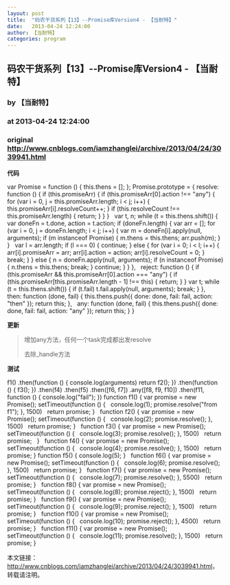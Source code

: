 ```yaml
---
layout: post
title:  "码农干货系列【13】--Promise库Version4 - 【当耐特】"
date:   2013-04-24 12:24:00
author: 【当耐特】
categories: program
---
```


## 码农干货系列【13】--Promise库Version4 - 【当耐特】
### by 【当耐特】
### at 2013-04-24 12:24:00
### original <http://www.cnblogs.com/iamzhanglei/archive/2013/04/24/3039941.html>

<p><strong>代码</strong></p>  <div>   <span>var</span> Promise = <span>function</span> () {      <span>this</span>.thens = [];  };  Promise.prototype = {      resolve: <span>function</span> () {          <span>if</span> (<span>this</span>.promiseArr) {              <span>if</span> (<span>this</span>.promiseArr[0].action !== <span>&quot;any&quot;</span>) {                  <span>for</span> (<span>var</span> i = 0, j = <span>this</span>.promiseArr.length; i &lt; j; i++) {                      <span>this</span>.promiseArr[i].resolveCount++;                  }                  <span>if</span> (<span>this</span>.resolveCount !== <span>this</span>.promiseArr.length) {                      <span>return</span>;                  }              }          }             <span>var</span> t, n;          <span>while</span> (t = <span>this</span>.thens.shift()) {              <span>var</span> doneFn = t.done, action = t.action;              <span>if</span> (doneFn.length) {                  <span>var</span> arr = [];                  <span>for</span> (<span>var</span> i = 0, j = doneFn.length; i &lt; j; i++) {                      <span>var</span> m = doneFn[i].apply(<span>null</span>, arguments);                      <span>if</span> (m instanceof Promise) {                          m.thens = <span>this</span>.thens;                          arr.push(m);                      }                  }                     <span>var</span> l = arr.length;                  <span>if</span> (l === 0) {                      <span>continue</span>;                  } <span>else</span> {                      <span>for</span> (<span>var</span> i = 0; i &lt; l; i++) {                          arr[i].promiseArr = arr;                          arr[i].action = action;                          arr[i].resolveCount = 0;                      }                      <span>break</span>;                  }              } <span>else</span> {                  n = doneFn.apply(<span>null</span>, arguments);                  <span>if</span> (n instanceof Promise) {                      n.thens = <span>this</span>.thens;                      <span>break</span>;                  }                  <span>continue</span>;              }          }      },         reject: <span>function</span> () {          <span>if</span> (<span>this</span>.promiseArr &amp;&amp; <span>this</span>.promiseArr[0].action === <span>&quot;any&quot;</span>) {              <span>if</span> (<span>this</span>.promiseArr[<span>this</span>.promiseArr.length - 1] !== <span>this</span>) {                  <span>return</span>;              }          }          <span>var</span> t;          <span>while</span> (t = <span>this</span>.thens.shift()) {              <span>if</span> (t.fail) t.fail.apply(<span>null</span>, arguments);              <span>break</span>;          }      },         then: <span>function</span> (done, fail) {          <span>this</span>.thens.push({ done: done, fail: fail, action: <span>&quot;then&quot;</span> });          <span>return</span> <span>this</span>;      },         any: <span>function</span> (done, fail) {          <span>this</span>.thens.push({ done: done, fail: fail, action: <span>&quot;any&quot;</span> });          <span>return</span> <span>this</span>;      }  }</div><p><strong>更新</strong></p><blockquote>  <p>增加any方法，任何一个task完成都出发resolve</p>  <p>去除_handle方法</p></blockquote><p><strong>测试</strong></p><div>         f1()         .then(function () {             console.log(arguments)             <span>return</span> f2();         })         .then(function () {             f3();         })         .then(f4)         .then(f5)         .then([f6, f7])         .any([f8, f9, f10])         .then(f11, function () {             console.log(<span>&quot;fail&quot;</span>);         })          function f1() {              var promise = <span>new</span> Promise();              setTimeout(function () {                     console.log(1);                  promise.resolve(<span>&quot;from f1&quot;</span>);              }, 1500)                 <span>return</span> promise;          }             function f2() {              var promise = <span>new</span> Promise();              setTimeout(function () {                     console.log(2);                  promise.resolve();              }, 1500)                 <span>return</span> promise;          }             function f3() {              var promise = <span>new</span> Promise();              setTimeout(function () {                     console.log(3);                  promise.resolve();              }, 1500)                 <span>return</span> promise;             }             function f4() {              var promise = <span>new</span> Promise();              setTimeout(function () {                     console.log(4);                  promise.resolve();              }, 1500)                 <span>return</span> promise;          }          function f5() {                  console.log(5);          }             function f6() {              var promise = <span>new</span> Promise();              setTimeout(function () {                     console.log(6);                  promise.resolve();              }, 1500)                 <span>return</span> promise;          }             function f7() {              var promise = <span>new</span> Promise();              setTimeout(function () {                     console.log(7);                  promise.resolve();              }, 5500)                 <span>return</span> promise;          }             function f8() {              var promise = <span>new</span> Promise();              setTimeout(function () {                     console.log(8);                  promise.reject();              }, 1500)                 <span>return</span> promise;          }             function f9() {              var promise = <span>new</span> Promise();              setTimeout(function () {                     console.log(9);                  promise.reject();              }, 1500)                 <span>return</span> promise;          }             function f10() {              var promise = <span>new</span> Promise();              setTimeout(function () {                     console.log(10);                  promise.reject();              }, 4500)                 <span>return</span> promise;          }             function f11() {              var promise = <span>new</span> Promise();              setTimeout(function () {                     console.log(11);                  promise.resolve();              }, 1500)                 <span>return</span> promise;          }</div><img src="http://www.cnblogs.com/iamzhanglei/aggbug/3039941.html?type=1" width="1" height="1" alt=""><br><p>本文链接：<a href="http://www.cnblogs.com/iamzhanglei/archive/2013/04/24/3039941.html">http://www.cnblogs.com/iamzhanglei/archive/2013/04/24/3039941.html</a>，转载请注明。</p>